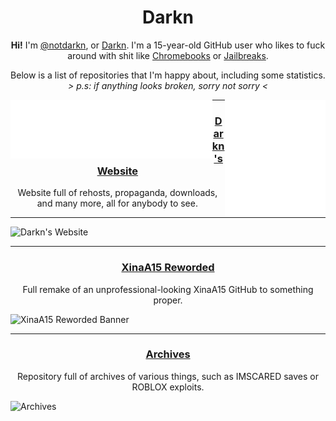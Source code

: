 <h1 align="center">Darkn</h1>
    <p align="center">
      <b>Hi!</b> I'm <a href="https://discord.com/users/829745505784692776">@notdarkn</a>, or <a href=https://discord.com/users/131931021590396928">Darkn</a>. I'm a
      15-year-old GitHub user who likes to fuck around with shit like <a href="https://reddit.com/r/chrultrabook">Chromebooks</a> 
      or <a href="https://reddit.com/r/jailbreak">Jailbreaks</a>.
    </p>
    <p align="center">
      Below is a list of repositories that I'm happy about, including some statistics.
        <br>
        <i>
            > p.s: if anything looks broken, sorry not sorry <
        </i>
    </p>
      <img src="https://raw.githubusercontent.com/NotDarkn/github-stats/master/generated/overview.svg#gh-dark-mode-only" align="left" width="32%" height="auto">
      <img src="https://raw.githubusercontent.com/NotDarkn/github-stats/master/generated/overview.svg#gh-light-mode-only" align="left" width="32%" height="auto">
      <img src="https://raw.githubusercontent.com/NotDarkn/github-stats/master/generated/languages.svg#gh-dark-mode-only" align="right" width="32%" height="auto">
      <img src="https://raw.githubusercontent.com/NotDarkn/github-stats/master/generated/languages.svg#gh-light-mode-only" align="right" width="32%" height="auto">
  <hr>
    <h3 align="center"><a href="https://github.com/NotDarkn/website">Darkn's Website</a></li></h3>
    <p align="center">Website full of rehosts, propaganda, downloads, and many more, all for anybody to see.</p>
        <hr>
    <img src="https://github.com/NotDarkn/NotDarkn/assets/73033672/4caee029-2648-431e-b249-da070214ec01" alt="Darkn's Website">
  <hr>
    <h3 align="center"><a href="https://github.com/NotDarkn/XinaA15">XinaA15 Reworded</a></li></h3>
    <p align="center">Full remake of an unprofessional-looking XinaA15 GitHub to something proper.</p>
    <img src="https://github.com/NotDarkn/NotDarkn/assets/73033672/282469ce-a151-479e-aef0-bd9d2ef8bb5d" alt="XinaA15 Reworded Banner">
  <hr>
    <h3 align="center"><a href="https://github.com/NotDarkn/website">Archives</a></li></h3>
    <p align="center">Repository full of archives of various things, such as IMSCARED saves or ROBLOX exploits.</p>
    <img src="https://github.com/NotDarkn/NotDarkn/assets/73033672/e25028fd-6db0-4d30-ba0a-981fa938f28a" alt="Archives">
